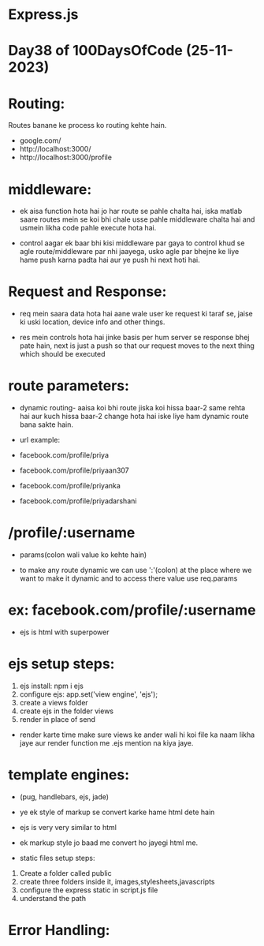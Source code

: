 # Express.js
# Day38 of 100DaysOfCode (25-11-2023)

# Routing:
 Routes banane ke process ko routing kehte hain.

- google.com/
- http://localhost:3000/
- http://localhost:3000/profile

# middleware: 
- ek aisa function hota hai jo har route se pahle chalta hai, iska matlab saare routes mein se koi bhi chale usse pahle middleware chalta hai and usmein likha code pahle execute hota hai.

- control aagar ek baar bhi kisi middleware par gaya to control khud se agle route/middleware par nhi jaayega, usko agle par bhejne ke liye hame push karna padta hai aur ye push hi next hoti hai.

# Request and Response:

- req mein saara data hota hai aane wale user ke request ki taraf se, jaise ki uski location, device info and other things.

- res mein controls hota hai jinke basis per hum server se response bhej pate hain, next is just a push so that our request moves to the next thing which should be executed 

# route parameters: 
- dynamic routing- aaisa koi bhi route jiska koi hissa baar-2 same rehta hai aur kuch hissa baar-2 change hota hai iske liye ham dynamic route bana sakte hain.

- url example:
- facebook.com/profile/priya
- facebook.com/profile/priyaan307
- facebook.com/profile/priyanka
- facebook.com/profile/priyadarshani

# /profile/:username
- params(colon wali  value ko kehte hain)

- to make any route dynamic we can use ':'(colon) at the place where we want to make it dynamic and to access there value use req.params

# ex: facebook.com/profile/:username

- ejs is html with superpower

# ejs setup steps:

1. ejs install: npm i ejs
2. configure ejs: app.set('view engine', 'ejs');
3. create a views folder
4. create ejs in the folder views
5. render in place of send 

- render karte time make sure views ke ander wali hi koi file ka naam likha jaye aur render function me .ejs mention na kiya jaye.

# template engines:
- (pug, handlebars, ejs, jade)

- ye ek style of markup se convert karke hame html dete hain

- ejs is very very similar to html 

- ek markup style jo baad me convert ho jayegi html me.

- static files setup steps: 

1. Create a folder called public
2. create three folders inside it, images,stylesheets,javascripts
3. configure the express static in script.js file
4. understand the path

# Error Handling:
